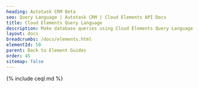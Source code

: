 ```yaml
---
heading: Autotask CRM Beta
seo: Query Language | Autotask CRM | Cloud Elements API Docs
title: Cloud Elements Query Language
description: Make database queries using Cloud Elements Query Language.
layout: docs
breadcrumbs: /docs/elements.html
elementId: 50
parent: Back to Element Guides
order: 45
sitemap: false
---
```


{% include ceql.md %}
